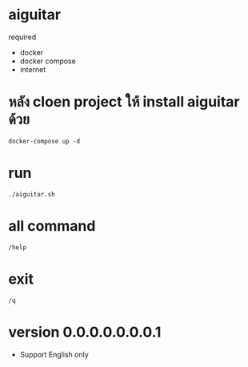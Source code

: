 # aiguitar

required
- docker
- docker compose
- internet

# หลัง cloen project ให้ install aiguitar ด้วย

```docker-compose up -d```

# run

```./aiguitar.sh```

# all command
```/help```

# exit
```/q```


# version 0.0.0.0.0.0.0.1
- Support English only
